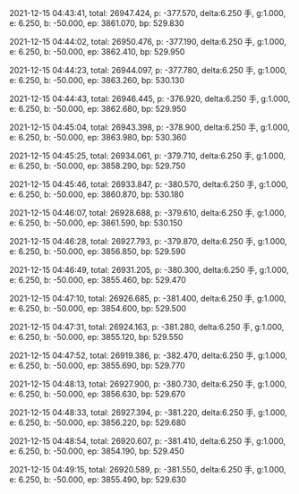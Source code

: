2021-12-15 04:43:41, total: 26947.424, p: -377.570, delta:6.250 手, g:1.000, e: 6.250, b: -50.000, ep: 3861.070, bp: 529.830

2021-12-15 04:44:02, total: 26950.476, p: -377.190, delta:6.250 手, g:1.000, e: 6.250, b: -50.000, ep: 3862.410, bp: 529.950

2021-12-15 04:44:23, total: 26944.097, p: -377.780, delta:6.250 手, g:1.000, e: 6.250, b: -50.000, ep: 3863.260, bp: 530.130

2021-12-15 04:44:43, total: 26946.445, p: -376.920, delta:6.250 手, g:1.000, e: 6.250, b: -50.000, ep: 3862.680, bp: 529.950

2021-12-15 04:45:04, total: 26943.398, p: -378.900, delta:6.250 手, g:1.000, e: 6.250, b: -50.000, ep: 3863.980, bp: 530.360

2021-12-15 04:45:25, total: 26934.061, p: -379.710, delta:6.250 手, g:1.000, e: 6.250, b: -50.000, ep: 3858.290, bp: 529.750

2021-12-15 04:45:46, total: 26933.847, p: -380.570, delta:6.250 手, g:1.000, e: 6.250, b: -50.000, ep: 3860.870, bp: 530.180

2021-12-15 04:46:07, total: 26928.688, p: -379.610, delta:6.250 手, g:1.000, e: 6.250, b: -50.000, ep: 3861.590, bp: 530.150

2021-12-15 04:46:28, total: 26927.793, p: -379.870, delta:6.250 手, g:1.000, e: 6.250, b: -50.000, ep: 3856.850, bp: 529.590

2021-12-15 04:46:49, total: 26931.205, p: -380.300, delta:6.250 手, g:1.000, e: 6.250, b: -50.000, ep: 3855.460, bp: 529.470

2021-12-15 04:47:10, total: 26926.685, p: -381.400, delta:6.250 手, g:1.000, e: 6.250, b: -50.000, ep: 3854.600, bp: 529.500

2021-12-15 04:47:31, total: 26924.163, p: -381.280, delta:6.250 手, g:1.000, e: 6.250, b: -50.000, ep: 3855.120, bp: 529.550

2021-12-15 04:47:52, total: 26919.386, p: -382.470, delta:6.250 手, g:1.000, e: 6.250, b: -50.000, ep: 3855.690, bp: 529.770

2021-12-15 04:48:13, total: 26927.900, p: -380.730, delta:6.250 手, g:1.000, e: 6.250, b: -50.000, ep: 3856.630, bp: 529.670

2021-12-15 04:48:33, total: 26927.394, p: -381.220, delta:6.250 手, g:1.000, e: 6.250, b: -50.000, ep: 3856.220, bp: 529.680

2021-12-15 04:48:54, total: 26920.607, p: -381.410, delta:6.250 手, g:1.000, e: 6.250, b: -50.000, ep: 3854.190, bp: 529.450

2021-12-15 04:49:15, total: 26920.589, p: -381.550, delta:6.250 手, g:1.000, e: 6.250, b: -50.000, ep: 3855.490, bp: 529.630